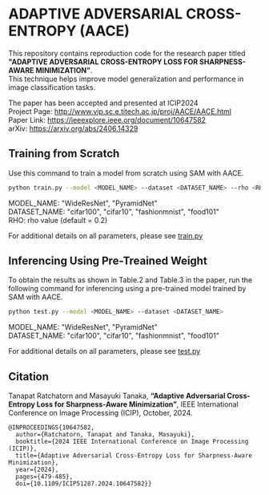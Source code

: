 # ADAPTIVE ADVERSARIAL CROSS-ENTROPY (AACE)
 
This repository contains reproduction code for the research paper titled **"ADAPTIVE ADVERSARIAL CROSS-ENTROPY LOSS FOR SHARPNESS-AWARE MINIMIZATION"**.  
This technique helps improve model generalization and performance in image classification tasks.

The paper has been accepted and presented at ICIP2024  
Project Page: http://www.vip.sc.e.titech.ac.jp/proj/AACE/AACE.html  
Paper Link: https://ieeexplore.ieee.org/document/10647582  
arXiv: https://arxiv.org/abs/2406.14329

## Training from Scratch
Use this command to train a model from scratch using SAM with AACE.  

```bash
python train.py --model <MODEL_NAME> --dataset <DATASET_NAME> --rho <RHO>
```
MODEL_NAME: "WideResNet", "PyramidNet"  
DATASET_NAME: "cifar100", "cifar10", "fashionmnist", "food101"  
RHO: rho value (default = 0.2)

For additional details on all parameters, please see [train.py](train.py)

## Inferencing Using Pre-Treained Weight
To obtain the results as shown in Table.2 and Table.3 in the paper, run the following command for inferencing using a pre-trained model trained by SAM with AACE.


```bash
python test.py --model <MODEL_NAME> --dataset <DATASET_NAME>
```

MODEL_NAME: "WideResNet", "PyramidNet"  
DATASET_NAME: "cifar100", "cifar10", "fashionmnist", "food101"

For additional details on all parameters, please see [test.py](test.py)

## Citation
Tanapat Ratchatorn and Masayuki Tanaka, **“Adaptive Adversarial Cross-Entropy Loss for Sharpness-Aware Minimization”**, IEEE International Conference on Image Processing (ICIP), October, 2024.

```
@INPROCEEDINGS{10647582,
  author={Ratchatorn, Tanapat and Tanaka, Masayuki},
  booktitle={2024 IEEE International Conference on Image Processing (ICIP)}, 
  title={Adaptive Adversarial Cross-Entropy Loss for Sharpness-Aware Minimization}, 
  year={2024},
  pages={479-485},
  doi={10.1109/ICIP51287.2024.10647582}}
```

